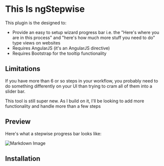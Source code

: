 # This Is ngStepwise
This plugin is the designed to:
- Provide an easy to setup wizard progress bar i.e. the "Here's where you are in this process" and "here's how much more stuff you need to do" type views on websites 
- Requires AngularJS (it's an AngularJS directive)
- Requires Bootstrap for the tooltip functionality 

## Limitations
If you have more than 6 or so steps in your workflow, you probably need to do something differently on your UI than trying to cram all of them into a slider bar. 

This tool is still super new. As I build on it, I'll be looking to add more functionality and handle more than a few steps

## Preview

Here's what a stepwise progress bar looks like:

![Markdown Image](https://storage.googleapis.com/com-larcity-static/shadowbox/ng-stepwise-example.png "Here's what an implementation looks like!")

## Installation



